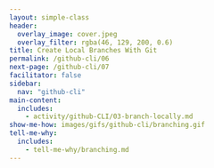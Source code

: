 ```yaml
---
layout: simple-class
header:
  overlay_image: cover.jpeg
  overlay_filter: rgba(46, 129, 200, 0.6)
title: Create Local Branches With Git
permalink: /github-cli/06
next-page: /github-cli/07
facilitator: false
sidebar:
  nav: "github-cli"
main-content:
  includes:
    - activity/github-CLI/03-branch-locally.md
show-me-how: images/gifs/github-cli/branching.gif
tell-me-why:
  includes:
    - tell-me-why/branching.md
---
```

